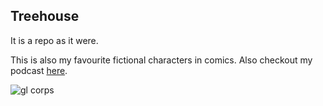  ## Treehouse 
 
 It is a repo as it were. 
 
 This is also my favourite fictional characters in comics. Also checkout my podcast [here](https://edible-podcast.com/).
 
 
 ![gl corps](https://user-images.githubusercontent.com/28159190/26850246-bfc81d8c-4afe-11e7-819b-c5f5e240d1d3.jpg)
